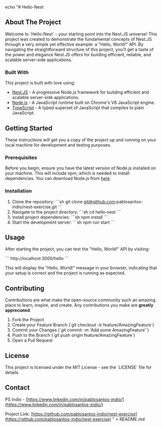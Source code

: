 echo "# Hello-Nest

## About The Project

Welcome to \`Hello-Nest\` - your starting point into the Nest.JS universe! This project was created to demonstrate the fundamental concepts of Nest.JS through a very simple yet effective example: a \"Hello, World!\" API. By navigating the straightforward structure of this project, you'll get a taste of the power and elegance Nest.JS offers for building efficient, reliable, and scalable server-side applications.

### Built With

This project is built with love using:
- [Nest.JS](https://nestjs.com/) - A progressive Node.js framework for building efficient and scalable server-side applications.
- [Node.js](https://nodejs.org/) - A JavaScript runtime built on Chrome's V8 JavaScript engine.
- [TypeScript](https://www.typescriptlang.org/) - A typed superset of JavaScript that compiles to plain JavaScript.

## Getting Started

These instructions will get you a copy of the project up and running on your local machine for development and testing purposes.

### Prerequisites

Before you begin, ensure you have the latest version of Node.js installed on your machine. This will include npm, which is needed to install dependencies. You can download Node.js from [here](https://nodejs.org/).

### Installation

1. Clone the repository:
   \`\`\`sh
   git clone git@github.com:pablosantos-indio/nest-exercise.git
   \`\`\`
2. Navigate to the project directory:
   \`\`\`sh
   cd hello-nest
   \`\`\`
3. Install project dependencies:
   \`\`\`sh
   npm install
   \`\`\`
4. Start the development server:
   \`\`\`sh
   npm run start
   \`\`\`

## Usage

After starting the project, you can test the \"Hello, World!\" API by visiting:

\`\`\`
http://localhost:3000/hello
\`\`\`

This will display the \"Hello, World!\" message in your browser, indicating that your setup is correct and the project is running as expected.

## Contributing

Contributions are what make the open-source community such an amazing place to learn, inspire, and create. Any contributions you make are **greatly appreciated**.

1. Fork the Project
2. Create your Feature Branch (\`git checkout -b feature/AmazingFeature\`)
3. Commit your Changes (\`git commit -m 'Add some AmazingFeature'\`)
4. Push to the Branch (\`git push origin feature/AmazingFeature\`)
5. Open a Pull Request

## License

This project is licensed under the MIT License - see the \`LICENSE\` file for details.

## Contact

PS Indio - [https://www.linkedin.com/in/pablosantos-indio/](https://www.linkedin.com/in/pablosantos-indio/)

Project Link: [https://github.com/pablosantos-indio/nest-exercise](https://github.com/pablosantos-indio/nest-exercise)
" > README.md
